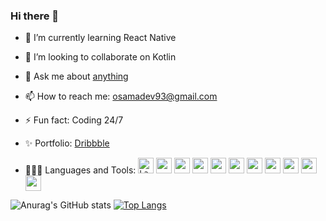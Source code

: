 ### Hi there 👋


<!--**osamafa93/osamafa93** is a ✨ _special_ ✨ repository because its `README.md` (this file) appears on your GitHub profile.-->
<!-- [![Top Langs](https://github-readme-stats.vercel.app/api/top-langs/?username=osamafa93&layout=compact)](https://github.com/anuraghazra/github-readme-stats) -->
<!--Here are some ideas to get you started:-->
<!-- - 🤔 I’m looking for help with ...-->
<!-- -🔭 I’m currently working on ... -->
<!-- - 😄 Pronouns: ...-->
- 🌱 I’m currently learning React Native

- 👯 I’m looking to collaborate on Kotlin

- 💬 Ask me about [anything](https://github.com/osamafa93/osamafa93/issues)

- 📫 How to reach me: osamadev93@gmail.com

- ⚡ Fun fact: Coding 24/7

- ✨ Portfolio: [Dribbble](https://dribbble.com/osamafa93)

- 👨🏽‍💻 Languages and Tools: <code><img height="25" src="https://upload.wikimedia.org/wikipedia/commons/9/9a/Laravel.svg" alt="Laravel"></code> <code><img height="25" src="https://upload.wikimedia.org/wikipedia/commons/6/61/HTML5_logo_and_wordmark.svg"></code> <code><img height="25" src="https://upload.wikimedia.org/wikipedia/commons/d/d5/CSS3_logo_and_wordmark.svg"></code> <code><img height="25" src="https://upload.wikimedia.org/wikipedia/commons/d/d4/Javascript-shield.svg"></code> <code><img height="25" src="https://upload.wikimedia.org/wikipedia/commons/b/b2/Bootstrap_logo.svg"></code> <code><img height="25" src="https://upload.wikimedia.org/wikipedia/commons/2/27/PHP-logo.svg"></code> <code><img height="25" src="https://www.logo.wine/a/logo/MySQL/MySQL-Logo.wine.svg"></code> <code><img height="25" src="https://upload.wikimedia.org/wikipedia/commons/0/06/Kotlin_Icon.svg"></code> <code><img height="25" src="https://upload.wikimedia.org/wikipedia/commons/d/d7/Android_robot.svg"></code> <code><img height="25" src="https://upload.wikimedia.org/wikipedia/commons/a/a7/React-icon.svg"></code> <code><img height="25" src="https://upload.wikimedia.org/wikipedia/commons/thumb/d/d9/Node.js_logo.svg/1280px-Node.js_logo.svg.png"></code>



![Anurag's GitHub stats](https://github-readme-stats.vercel.app/api?username=osamafa93&show_icons=true&theme=radical)
[![Top Langs](https://github-readme-stats.vercel.app/api/top-langs/?username=osamafa93&layout=demo)](https://github.com/anuraghazra/github-readme-stats)






